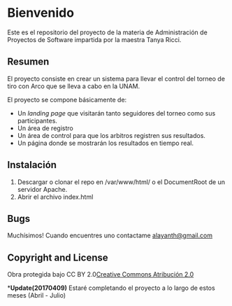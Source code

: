 # Bienvenido
Este es el repositorio del proyecto de la materia de Administración de Proyectos de Software impartida por la maestra Tanya Ricci.

## Resumen

El proyecto consiste en crear un sistema para llevar el control del torneo de tiro con Arco que se lleva a cabo en la UNAM.

El proyecto se compone básicamente de:
  * Un _landing page_ que visitarán tanto seguidores del torneo como sus participantes.
  * Un área de registro
  * Un área de control para que los arbitros registren sus resultados.
  * Un página donde se mostrarán los resultados en tiempo real.


## Instalación

1. Descargar o clonar el repo en /var/www/html/ o el DocumentRoot de un servidor Apache.
2. Abrir el archivo index.html


## Bugs 
Muchísimos!
Cuando encuentres uno contactame alayanth@gmail.com

## Copyright and License

Obra protegida bajo CC BY 2.0[Creative Commons Atribución 2.0](https://creativecommons.org/licenses/by/2.0/) 

***Update(20170409)** Estaré completando el proyecto a lo largo de estos meses (Abril - Julio)
